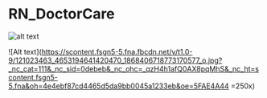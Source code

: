 # RN_DoctorCare



![alt text](https://scontent.fsgn5-7.fna.fbcdn.net/v/t1.0-9/120998519_4653194678087133_5248225534156126863_o.jpg?_nc_cat=103&_nc_sid=0debeb&_nc_ohc=LJklBW1bYhoAX8jktW6&_nc_ht=scontent.fsgn5-7.fna&oh=fa1014453e552d448592d815af520b58&oe=5FAF58CB)

![Alt text](https://scontent.fsgn5-5.fna.fbcdn.net/v/t1.0-9/121023463_4653194641420470_1868406718773170577_o.jpg?_nc_cat=111&_nc_sid=0debeb&_nc_ohc=_qzH4h1afQ0AX8pqMhS&_nc_ht=scontent.fsgn5-5.fna&oh=4e4ebf87cd4465d5da9bb0045a1233eb&oe=5FAE4A44 =250x)
